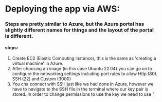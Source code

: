 # Deploying the app via AWS:

### Steps are pretty similar to Azure, but the Azure portal has slightly different names for things and the layout of the portal is different.

#### steps:

1. Create EC2 (Elastic Computing Instance), this is the same as 'creating a virtual machine' in Azure.
2. After choosing an image (in this case Ubuntu 22.04) you can go on to configure the networking settings including port rules to allow Http (80), SSH (22) and Custom (3000)
3. You cna connect with SSH just like we had done in Azure, however we have to navigate to the SSH file in the terminal where our key pair is stored. In order to change permissions to use the key we need to use "